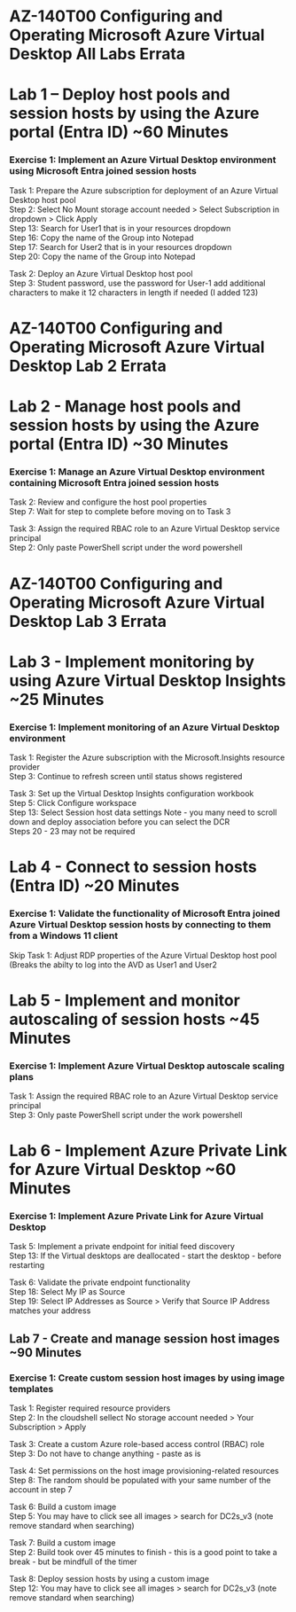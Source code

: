 # AZ-140T00 Configuring and Operating Microsoft Azure Virtual Desktop All Labs Errata

# Lab 1 – Deploy host pools and session hosts by using the Azure portal (Entra ID) ~60 Minutes
### Exercise 1: Implement an Azure Virtual Desktop environment using Microsoft Entra joined session hosts 

Task 1: Prepare the Azure subscription for deployment of an Azure Virtual Desktop host pool <br>
Step 2: Select  No Mount storage account needed > Select Subscription in dropdown > Click Apply <br>
Step 13: Search for User1 that is in your resources dropdown <br>
Step 16: Copy the name of the Group into Notepad <br>
Step 17: Search for User2 that is in your resources dropdown <br>
Step 20: Copy the name of the Group into Notepad <br>

Task 2: Deploy an Azure Virtual Desktop host pool <br>
Step 3: Student password, use the password for User-1 add additional characters to make it 12 characters in length if needed (I added 123) <br>

# AZ-140T00 Configuring and Operating Microsoft Azure Virtual Desktop Lab 2 Errata
# Lab 2 - Manage host pools and session hosts by using the Azure portal (Entra ID) ~30 Minutes
### Exercise 1: Manage an Azure Virtual Desktop environment containing Microsoft Entra joined session hosts
Task 2: Review and configure the host pool properties <br>
Step 7: Wait for step to complete before moving on to Task 3 <br>

Task 3: Assign the required RBAC role to an Azure Virtual Desktop service principal <br>
Step 2: Only paste PowerShell script under the word powershell <br>

# AZ-140T00 Configuring and Operating Microsoft Azure Virtual Desktop Lab 3 Errata
# Lab 3 - Implement monitoring by using Azure Virtual Desktop Insights ~25 Minutes
### Exercise 1: Implement monitoring of an Azure Virtual Desktop environment
Task 1: Register the Azure subscription with the Microsoft.Insights resource provider <br>
Step 3: Continue to refresh screen until status shows registered <br>

Task 3: Set up the Virtual Desktop Insights configuration workbook <br>
Step 5:  Click Configure workspace <br>
Step 13: Select Session host data settings Note - you many need to scroll down and deploy association before you can select the DCR <br> 
Steps 20 - 23 may not be required

# Lab 4 - Connect to session hosts (Entra ID) ~20 Minutes

### Exercise 1: Validate the functionality of Microsoft Entra joined Azure Virtual Desktop session hosts by connecting to them from a Windows 11 client

Skip Task 1: Adjust RDP properties of the Azure Virtual Desktop host pool (Breaks the abilty to log into the AVD as User1 and User2 <br>

# Lab 5 - Implement and monitor autoscaling of session hosts ~45 Minutes

### Exercise 1: Implement Azure Virtual Desktop autoscale scaling plans

Task 1: Assign the required RBAC role to an Azure Virtual Desktop service principal <br>
Step 3: Only paste PowerShell script under the work powershell <br>

# Lab 6 - Implement Azure Private Link for Azure Virtual Desktop ~60 Minutes

### Exercise 1: Implement Azure Private Link for Azure Virtual Desktop

Task 5: Implement a private endpoint for initial feed discovery <br>
Step 13: If the Virtual desktops are deallocated - start the desktop - before restarting <br>

Task 6: Validate the private endpoint functionality <br>
Step 18: Select My IP as Source <br>
Step 19: Select IP Addresses as Source > Verify that Source IP Address matches your address <br>

## Lab 7 - Create and manage session host images ~90 Minutes
### Exercise 1: Create custom session host images by using image templates
Task 1: Register required resource providers <br>
Step 2: In the cloudshell sellect No storage account needed > Your Subscription > Apply <br>

Task 3: Create a custom Azure role-based access control (RBAC) role <br>
Step 3: Do not have to change anything - paste as is <br>

Task 4: Set permissions on the host image provisioning-related resources <br>
Step 8: The random should be populated with your same number of the account in step 7 <br>

Task 6: Build a custom image <br>
Step 5: You may have to click see all images > search for DC2s_v3 (note remove standard when searching)  <br>

Task 7: Build a custom image <br>
Step 2: Build took over 45 minutes to finish - this is a good point to take a break - but be mindfull of the timer <br>

Task 8: Deploy session hosts by using a custom image <br>
Step 12: You may have to click see all images > search for DC2s_v3 (note remove standard when searching)  <br>




